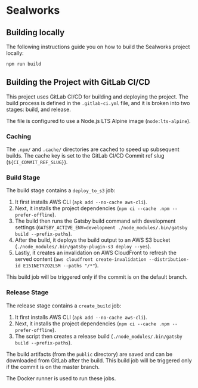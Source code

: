 # Sealworks

## Building locally

The following instructions guide you on how to build the Sealworks project locally:
```
npm run build
```

## Building the Project with GitLab CI/CD

This project uses GitLab CI/CD for building and deploying the project. The build process is defined in the `.gitlab-ci.yml` file, and it is broken into two stages: build, and release.

The file is configured to use a Node.js LTS Alpine image (`node:lts-alpine`).

### Caching

The `.npm/` and `.cache/` directories are cached to speed up subsequent builds. The cache key is set to the GitLab CI/CD Commit ref slug (`${CI_COMMIT_REF_SLUG}`).

### Build Stage

The build stage contains a `deploy_to_s3` job:

1. It first installs AWS CLI (`apk add --no-cache aws-cli`).
2. Next, it installs the project dependencies (`npm ci --cache .npm --prefer-offline`).
3. The build then runs the Gatsby build command with development settings (`GATSBY_ACTIVE_ENV=development ./node_modules/.bin/gatsby build --prefix-paths`).
4. After the build, it deploys the build output to an AWS S3 bucket (`./node_modules/.bin/gatsby-plugin-s3 deploy --yes`).
5. Lastly, it creates an invalidation on AWS CloudFront to refresh the served content (`aws cloudfront create-invalidation --distribution-id E151NETYZO2LSM --paths "/*"`).

This build job will be triggered only if the commit is on the default branch.

### Release Stage

The release stage contains a `create_build` job:

1. It first installs AWS CLI (`apk add --no-cache aws-cli`).
2. Next, it installs the project dependencies (`npm ci --cache .npm --prefer-offline`).
3. The script then creates a release build (`./node_modules/.bin/gatsby build --prefix-paths`).

The build artifacts (from the `public` directory) are saved and can be downloaded from GitLab after the build. This build job will be triggered only if the commit is on the master branch.

The Docker runner is used to run these jobs.